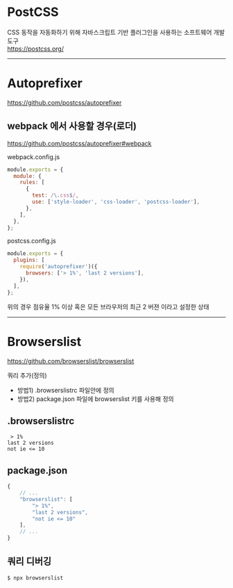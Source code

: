 # PostCSS

CSS 동작을 자동화하기 위해 자바스크립트 기반 플러그인을 사용하는 소프트웨어 개발 도구  
https://postcss.org/

---

# Autoprefixer

https://github.com/postcss/autoprefixer

## webpack 에서 사용할 경우(로더)

https://github.com/postcss/autoprefixer#webpack

webpack.config.js

```javascript
module.exports = {
  module: {
    rules: [
      {
        test: /\.css$/,
        use: ['style-loader', 'css-loader', 'postcss-loader'],
      },
    ],
  },
};
```

postcss.config.js

```javascript
module.exports = {
  plugins: [
    require('autoprefixer')({
      browsers: ['> 1%', 'last 2 versions'],
    }),
  ],
};
```

위의 경우 점유율 1% 이상 혹은 모든 브라우저의 최근 2 버젼 이라고 설정한 상태

---

# Browserslist

https://github.com/browserslist/browserslist

쿼리 추가(정의)

- 방법1) .browserslistrc 파일안에 정의
- 방법2) package.json 파일에 browserslist 키를 사용해 정의

## .browserslistrc

```
 > 1%
last 2 versions
not ie <= 10
```

## package.json

```javascript
{
    // ...
    "browserslist": [
        "> 1%",
        "last 2 versions",
        "not ie <= 10"
    ],
    // ...
}
```

## 쿼리 디버깅

```
$ npx browserslist
```
